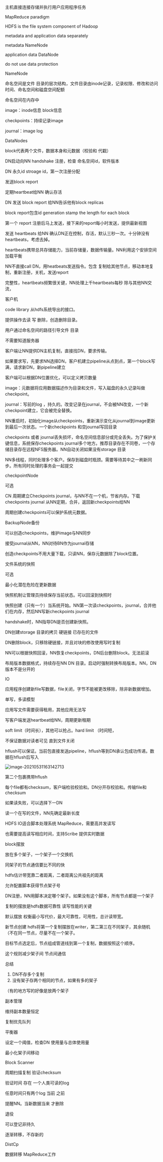 主机直接连接存储并执行用户应用程序任务

MapReduce paradigm

HDFS is the file system component of Hadoop

metadata and application data separately

metadata NameNode

application data  DataNode

 do not use data protection



NameNode

命名空间是文件 目录的层次结构，文件目录由inode记录，记录权限、修改和访问时间、命名空间和磁盘空间配额

命名空间在内存中

image：inode信息 block信息

checkpoints：持续记录image

journal：image log 



DataNodes

block代表两个文件，数据本身和元数据（校验和 代戳）

DN启动向NN handshake 注册，检查 命名空间id，软件版本

DN 永久id stroage id，第一次注册分配

发送block report

定期heartbeat给NN 确认存活

DN 发送 block report 给NN告诉他有block replicas

block report包含id generation stamp the length for each block

第一个 report 注册后马上发送，接下来的report每小时发送，提供最新视图

发送 heartbeats 给NN 确认DN正在控制，存活，默认三秒一次。十分钟没有heartbeats，考虑去掉。

heartbeats携带总共存储能力，当前存储量，数据传输量。NN利用这个安排空间 加载平衡

NN不直接call DN，用heatbeats发送指令。包含 复制给其他节点，移动本地复制，重新注册，关机，发送report

完整性，heartbeats频繁很关键，NN处理上千heartbeats每秒 除与其他NN交流，



客户机

code library 从hdfs系统导出的接口。

提供操作去读 写 删除，创造删除目录。

用户通过命名空间的路径引导文件 目录

不需要知道服务器

客户端让NN提供DN主机复制，直接找DN，要求传输。

如果要求写，先要求NN选择DN，客户机建立pipeline从点到点，第一个block写满，请求新DN，新pipeline建立

客户端可以根据DN位置优化，可以定义拷贝数量



image：元数据将应用数据描述作为目录和文件，写入磁盘的永久记录叫做checkpoint。

journal：写前的log ，持久的。改变记录在journal，不会被NN改变，一个新checkpoint建立，它会被完全替换。

NN重启时，初始化image从checkpoints，重新演示变化从journal到image更新到最后一次状态。一个新checkpoints 和空journal写回目录

checkpoints 或者 journal丢失损坏，命名空间信息部分或完全丢失。为了保护关键信息，系统保存checkpoints journal多个地方。推荐目录存在不同卷，一个存储目录存在远程NFS服务器。NN自动关闭如果没有storage 目录

NN多线程，同时处理多个客户。保存到磁盘时瓶颈。需要等待其中之一刷新同步。所有同时处理的事务会一起提交



checkpointNode 

可选

CN 周期建立Checkpoints journal，与NN不在一个机，节省内存。下载checkpoints journal 从NN定期，合并，返回新checkpoints给NN

周期创建checkpoints可以保护系统元数据。



BackupNode备份

可以创造checkpoints，维护image与NN同步

接受journal从NN，NN对待BN作为journal存储

创造checkpoints不用大量下载，只读NN，保存元数据除了block位置。



文件系统的快照

可选

最小化潜在危险在更新数据

快照机制让管理员持续保存当前状态。可以回滚到快照时

快照创建（只有一个）当系统开始。NN第一次读checkpoints，journal，合并他们在内存，然后NN写新checkpoints journal

handshake时，NN指导DN是否创建新快照。

DN创建storage 目录的拷贝 硬链接 已存在的文件

DN删除block，只移除硬链接，并且对块的修改使用写时复制

NN可以根据快照回滚，NN恢复checkpoints，DN后台删除block。无法前滚

布局版本数据格式，持续存在NN DN 目录。启动时强制转换布局版本。NN，DN版本不是分开的



IO

应用程序创建新file写数据，file关闭，字节不能被更改移除，除非新数据增加。

单写，多读模型

应用写文件需要获得租用，其他应用无法写

写客户端发送heartbeat给NN，周期更新租期

soft limit（时间长），其他可以抢占。hard limit （时间短，

不保证数据对读者可见 直到文件关闭

hflush可以保证。当前包直接发送pipeline，hflush等到DN承认包成功传递。数据在hflush后写入

![image-20210531163142713](https://gitee.com/csjuesz/image/raw/master/20210531163149.png)

第二个包裹携带hflush

每个file都有checksum，客户端检验校验和。DN分开存校验和。传输file和checksum

如果读失败，可以选择下一DN

读一个在写的文件，NN先确定最新长度

HDFS IO适合脚本处理系统 MapReduce，需要高并发读写

也需要提高读写相应时间，支持Scribe 提供实时数据



block摆放

放在多个架子，一个架子一个交换机

同架子的节点通信要比不同的快

hdfs估计带宽靠二者距离，二者距离公共祖先的距离

允许配置脚本获得节点架子号

DN注册，NN用脚本决定哪个架子。如果没有这个脚本，所有节点都是一个架子

复制的摆放是hdfs数据可靠性 读写性能的关键

默认摆放 权衡最小写代价，最大可靠性，可用性，总计读带宽。

新节点创建 hdfs将第一个复制摆放在writer，第二第三在不同架子，其余随机（不在同一节点，尽量不在一个架子。

目标节点选定后，节点组成管道线到第一个复制，数据按照这个顺序。

这个规则减少架子间 节点间通信

总结

1. DN不存多个复制
2. 没有架子存两个相同的节点，如果有多的架子



（有的地方写的好像是放两个架子



副本管理

维持副本数量恒定

复制优先队列



平衡器

设定一个阈值，检查DN 使用量与总体使用量

最小化架子间移动



Block Scanner

周期扫描复制 验证checksum

验证时间 存在 一个人类可读的log

任意时间只有两个log 当前 之前

提醒NN。当新数据当来 才删除



退役

可以登记非持久

逐渐转移，不存新的



DistCp 

数据转移 MapReduce工作